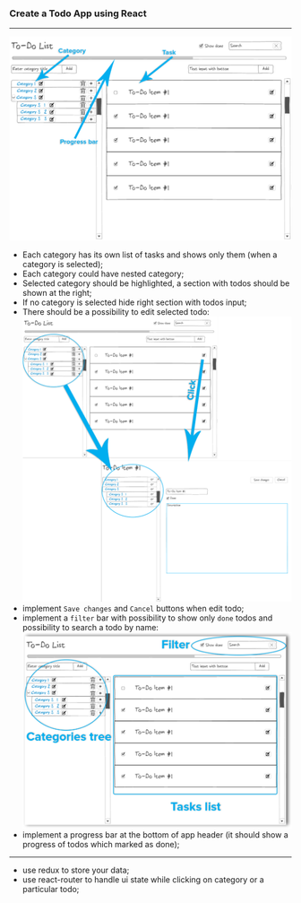 ### Create a Todo App using React
---
![Main](./images/todo/main.png)

- Each category has its own list of tasks and shows only them (when a category is selected);
- Each category could have nested category;
- Selected category should be highlighted, a section with todos should be shown at the right;
- If no category is selected hide right section with todos input;
- There should be a possibility to edit selected todo: ![Edit todo](./images/todo/edit-todo.png)
- implement `Save changes` and `Cancel` buttons when edit todo;
- implement a `filter` bar with possibility to show only `done` todos and possibility to search a todo by name: ![Filter](./images/todo/filter-todo.png)
- implement a progress bar at the bottom of app header (it should show a progress of todos which marked as done);
---
- use redux to store your data;
- use react-router to handle ui state while clicking on category or a particular todo;